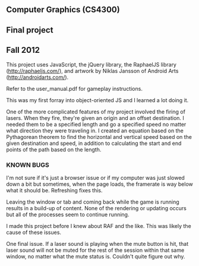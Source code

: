 ## Computer Graphics (CS4300)
## Final project
## Fall 2012

This project uses JavaScript, the jQuery library, the RaphaelJS library (http://raphaeljs.com/), and artwork by Niklas Jansson of Android Arts (http://androidarts.com/).

Refer to the user_manual.pdf for gameplay instructions.

This was my first forray into object-oriented JS and I learned a lot doing it.

One of the more complicated features of my project involved the firing of lasers. When they fire, they're given an origin and an offset destination. I needed them to be a specified length and go a specified speed no matter what direction they were traveling in. I created an equation based on the Pythagorean theorem to find the horizontal and vertical speed based on the given destination and speed, in addition to calculating the start and end points of the path based on the length.

### KNOWN BUGS

I'm not sure if it's just a browser issue or if my computer was just slowed down a bit but sometimes, when the page loads, the framerate is way below what it should be. Refreshing fixes this.

Leaving the window or tab and coming back while the game is running results in a build-up of content. None of the rendering or updating occurs but all of the processes seem to continue running.

I made this project before I knew about RAF and the like. This was likely the cause of these issues.

One final issue. If a laser sound is playing when the mute button is hit, that laser sound will not be muted for the rest of the session within that same window, no matter what the mute status is. Couldn't quite figure out why.